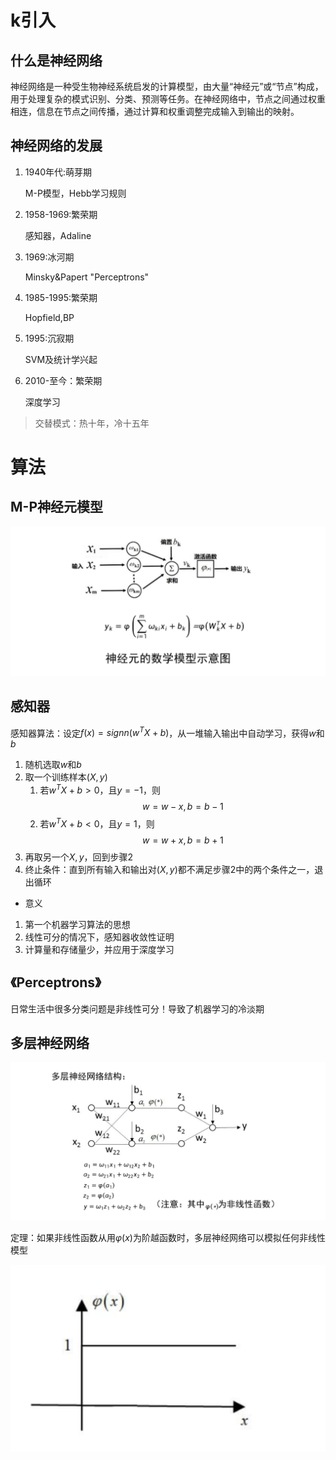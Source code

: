 
# k引入

## 什么是神经网络

神经网络是一种受生物神经系统启发的计算模型，由大量“神经元”或“节点”构成，用于处理复杂的模式识别、分类、预测等任务。在神经网络中，节点之间通过权重相连，信息在节点之间传播，通过计算和权重调整完成输入到输出的映射。


## 神经网络的发展

1. 1940年代:萌芽期

    M-P模型，Hebb学习规则

2. 1958-1969:繁荣期

    感知器，Adaline

3. 1969:冰河期

    Minsky&Papert "Perceptrons"

4. 1985-1995:繁荣期
    
    Hopfield,BP

5. 1995:沉寂期

    SVM及统计学兴起

6. 2010-至今：繁荣期

    深度学习

> 交替模式：热十年，冷十五年


# 算法


## M-P神经元模型


![神经元的数学模型](assets/4-1.png)


## 感知器

感知器算法：设定$f(x) = signn(w^TX+b)$，从一堆输入输出中自动学习，获得$w$和$b$

1. 随机选取$w$和$b$
2. 取一个训练样本$(X,y)$
    1. 若$w^TX+b > 0$，且$y = -1$，则
        $$w = w -x ,b = b-1$$
    2. 若$w^TX+b < 0$，且$y = 1$，则
        $$w = w +x ,b = b+1$$
3. 再取另一个$X,y$，回到步骤2 
4. 终止条件：直到所有输入和输出对$(X,y)$都不满足步骤2中的两个条件之一，退出循环

- 意义

1. 第一个机器学习算法的思想
2. 线性可分的情况下，感知器收敛性证明
3. 计算量和存储量少，并应用于深度学习


##  《Perceptrons》

日常生活中很多分类问题是非线性可分！导致了机器学习的冷淡期




## 多层神经网络


![多层神经网络](assets/4-2.png)

定理：如果非线性函数从用$\varphi (x)$为阶越函数时，多层神经网络可以模拟任何非线性模型


![varphi](assets/varphi.png)

